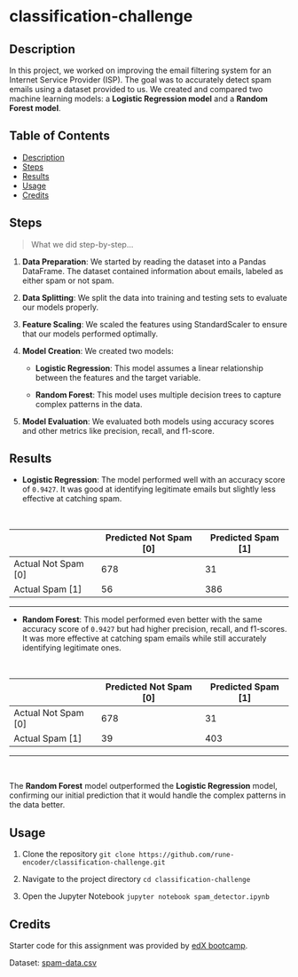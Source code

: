 # classification-challenge

## Description
In this project, we worked on improving the email filtering system for an Internet Service Provider (ISP). The goal was to accurately detect spam emails using a dataset provided to us. We created and compared two machine learning models: a **Logistic Regression model** and a **Random Forest model**.

## Table of Contents
- [Description](#description)
- [Steps](#steps)
- [Results](#results)
- [Usage](#usage)
- [Credits](#credits)

## Steps
> What we did step-by-step...
1. **Data Preparation**: We started by reading the dataset into a Pandas DataFrame. The dataset contained information about emails, labeled as either spam or not spam.

2. **Data Splitting**: We split the data into training and testing sets to evaluate our models properly.

3. **Feature Scaling**: We scaled the features using StandardScaler to ensure that our models performed optimally.

4. **Model Creation**: We created two models:
   - **Logistic Regression**: This model assumes a linear relationship between the features and the target variable.

   - **Random Forest**: This model uses multiple decision trees to capture complex patterns in the data.

5. **Model Evaluation**: We evaluated both models using accuracy scores and other metrics like precision, recall, and f1-score.

## Results
- **Logistic Regression**: The model performed well with an accuracy score of `0.9427`. It was good at identifying legitimate emails but slightly less effective at catching spam.

<br>
<p align="center"> 

|                | Predicted Not Spam [0] | Predicted Spam [1] |
|----------------|-------------------------|--------------------|
| Actual Not Spam [0] | 678                     | 31                 |
| Actual Spam [1]     | 56                      | 386                |
</p>

___

- **Random Forest**: This model performed even better with the same accuracy score of `0.9427` but had higher precision, recall, and f1-scores. It was more effective at catching spam emails while still accurately identifying legitimate ones.

<br>
<p align="center"> 

|                | Predicted Not Spam [0] | Predicted Spam [1] |
|----------------|-------------------------|--------------------|
| Actual Not Spam [0] | 678                     | 31                 |
| Actual Spam [1]     | 39                      | 403                |
</p>

___
<br>

The **Random Forest** model outperformed the **Logistic Regression** model, confirming our initial prediction that it would handle the complex patterns in the data better.

## Usage
1. Clone the repository `git clone https://github.com/rune-encoder/classification-challenge.git`

2. Navigate to the project directory `cd classification-challenge`

3. Open the Jupyter Notebook `jupyter notebook spam_detector.ipynb`

## Credits
Starter code for this assignment was provided by [edX bootcamp](https://www.edx.org/boot-camps).

Dataset: [spam-data.csv](https://static.bc-edx.com/ai/ail-v-1-0/m13/challenge/spam-data.csv)
